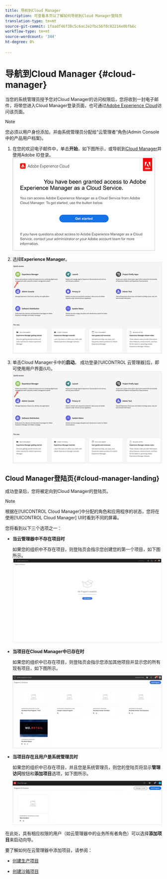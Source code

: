 ```yaml
---
title: 导航到Cloud Manager
description: 可查看本页以了解如何导航到Cloud Manager登陆页
translation-type: tm+mt
source-git-commit: 1faadf46f38c5c6ac2e2fbc56f0c82214e0bfb6c
workflow-type: tm+mt
source-wordcount: '344'
ht-degree: 0%

---
```



# 导航到Cloud Manager {#cloud-manager}

当您的系统管理员授予您对Cloud Manager的访问权限后，您将收到一封电子邮件，将带您进入Cloud Manager登录页面，也可通过[Adobe Experience Cloud](https://my.cloudmanager.adobe.com/)访问该页面。

>[!NOTE]
>您必须以用户身份添加，并由系统管理员分配给“云管理者”角色(Admin Console中的产品用户档案)。

1. 在您的欢迎电子邮件中，单击&#x200B;**开始**，如下图所示，或导航到[Cloud Manager](https://experience.adobe.com)并使用Adobe ID登录。\
   ![](/help/onboarding/what-is-required/assets/get-started-email.png)

1. 选择&#x200B;**Experience Manager**。
   ![](/help/onboarding/getting-access-to-aem-in-cloud/assets/landing-page1.png)

1. 单击Cloud Manager卡中的&#x200B;**启动**。
成功登录[!UICONTROL 云管理器]后，即可使用用户界面(UI)。
   ![](/help/onboarding/getting-access-to-aem-in-cloud/assets/landing-page1.png)


## Cloud Manager登陆页{#cloud-manager-landing}

成功登录后，您将被定向到Cloud Manager的登陆页。

>[!NOTE]
>根据在[!UICONTROL Cloud Manager]中分配的角色和应用程序的状态，您将在使用[!UICONTROL Cloud Manager] UI时看到不同的屏幕。

您将看到以下三个选项之一：

* **当云管理器中不存在项目时**

   如果您的组织中不存在项目，则登陆页会指示您创建您的第一个项目，如下图所示。
   ![](/help/onboarding/getting-access-to-aem-in-cloud/assets/first_timelogin0.png)

* **当项目在Cloud Manager中已存在时**

   如果您的组织中已存在项目，则登陆页会指示您添加其他项目并显示您的所有现有项目，如下图所示。

   ![](/help/onboarding/getting-access-to-aem-in-cloud/assets/first_timelogin1.png)

* **当项目存在且用户是系统管理员时**

   如果您的组织中已存在项目，并且您是系统管理员，则您的登陆页将显示&#x200B;**管理访问**&#x200B;按钮和&#x200B;**添加项目**&#x200B;选项，如下图所示。

   ![](/help/onboarding/getting-access-to-aem-in-cloud/assets/admin-console-4.png)

在此处，具有相应权限的用户（如云管理器中的业务所有者角色）可以选择&#x200B;**添加项目**&#x200B;来启动向导。

要了解如何在云管理器中添加项目，请参阅：

* [创建生产项目](/help/onboarding/getting-access-to-aem-in-cloud/creating-production-program.md)

* [创建沙箱项目](/help/onboarding/getting-access-to-aem-in-cloud/creating-sandbox-program.md)
